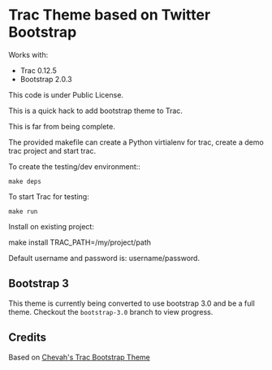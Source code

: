 # Trac Theme based on Twitter Bootstrap

Works with:

* Trac 0.12.5
* Bootstrap 2.0.3

This code is under Public License.

This is a quick hack to add bootstrap theme to Trac.

This is far from being complete.

The provided makefile can create a Python virtialenv for trac, create a demo
trac project and start trac.

To create the testing/dev environment::

    make deps

To start Trac for testing:

    make run

Install on existing project:

  make install TRAC_PATH=/my/project/path

Default username and password is: username/password.

## Bootstrap 3
This theme is currently being converted to use bootstrap 3.0 and be a full theme.
Checkout the `bootstrap-3.0` branch to view progress.

## Credits

Based on [Chevah's Trac Bootstrap Theme](https://github.com/chevah/trac-bootstrap-theme)
